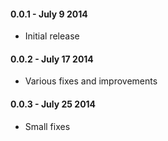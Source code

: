 #### 0.0.1 - July 9 2014
* Initial release

#### 0.0.2 - July 17 2014
* Various fixes and improvements

#### 0.0.3 - July 25 2014
* Small fixes